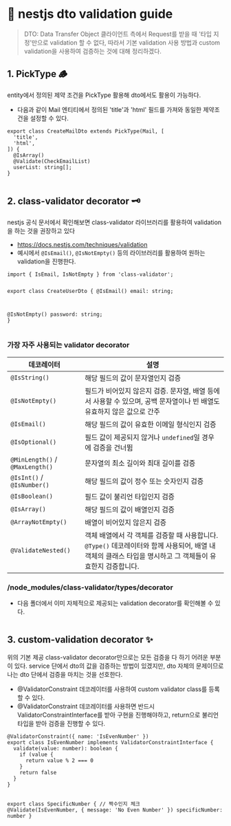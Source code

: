 <h1 id="🚀-nestjs-dto-validation-guide">🚀 nestjs dto validation guide</h1>
<blockquote>
<p>DTO: Data Transfer Object
클라이언트 측에서 Request를 받을 때 '타입 지정'만으로 validation 할 수 없다,
따라서 기본 validation 사용 방법과 custom validation을 사용하여 검증하는 것에 대해 정리하겠다.</p>
</blockquote>
<h2 id="1-picktype-🪵">1. PickType 🪵</h2>
<p>entity에서 정의된 제약 조건을 PickType 활용해 dto에서도 활용이 가능하다.</p>
<ul>
<li>다음과 같이 Mail 엔티티에서 정의된 'title'과 'html' 필드를 가져와 동일한 제약조건을 설정할 수 있다.</li>
</ul>
<pre><code>export class CreateMailDto extends PickType(Mail, [
  'title',
  'html',
]) {
  @IsArray()
  @Validate(CheckEmailList)
  userList: string[];
}</code></pre><p><img alt="" src="https://velog.velcdn.com/images/rimgosu/post/655db495-eb3d-4369-b059-10157d105de4/image.png" /></p>
<h2 id="2-class-validator-decorator-🗝️">2. class-validator decorator 🗝️</h2>
<p>nestjs 공식 문서에서 확인해보면 class-validator 라이브러리를 활용하여 validation을 하는 것을 권장하고 있다</p>
<ul>
<li><a href="https://docs.nestjs.com/techniques/validation">https://docs.nestjs.com/techniques/validation</a></li>
<li>예시에서 <code>@IsEmail()</code>, <code>@IsNotEmpty()</code> 등의 라이브러리를 활용하여 원하는 validation을 진행한다.</li>
</ul>
<pre><code>import { IsEmail, IsNotEmpty } from 'class-validator';

export class CreateUserDto {
  @IsEmail()
  email: string;

  @IsNotEmpty()
  password: string;
}</code></pre><h3 id="가장-자주-사용되는-validator-decorator">가장 자주 사용되는 validator decorator</h3>
<table>
<thead>
<tr>
<th>데코레이터</th>
<th>설명</th>
</tr>
</thead>
<tbody><tr>
<td><code>@IsString()</code></td>
<td>해당 필드의 값이 문자열인지 검증</td>
</tr>
<tr>
<td><code>@IsNotEmpty()</code></td>
<td>필드가 비어있지 않은지 검증. 문자열, 배열 등에서 사용할 수 있으며, 공백 문자열이나 빈 배열도 유효하지 않은 값으로 간주</td>
</tr>
<tr>
<td><code>@IsEmail()</code></td>
<td>해당 필드의 값이 유효한 이메일 형식인지 검증</td>
</tr>
<tr>
<td><code>@IsOptional()</code></td>
<td>필드 값이 제공되지 않거나 <code>undefined</code>일 경우에 검증을 건너뜀</td>
</tr>
<tr>
<td><code>@MinLength()</code> / <code>@MaxLength()</code></td>
<td>문자열의 최소 길이와 최대 길이를 검증</td>
</tr>
<tr>
<td><code>@IsInt()</code> / <code>@IsNumber()</code></td>
<td>해당 필드의 값이 정수 또는 숫자인지 검증</td>
</tr>
<tr>
<td><code>@IsBoolean()</code></td>
<td>필드 값이 불리언 타입인지 검증</td>
</tr>
<tr>
<td><code>@IsArray()</code></td>
<td>해당 필드의 값이 배열인지 검증</td>
</tr>
<tr>
<td><code>@ArrayNotEmpty()</code></td>
<td>배열이 비어있지 않은지 검증</td>
</tr>
<tr>
<td><code>@ValidateNested()</code></td>
<td>객체 배열에서 각 객체를 검증할 때 사용합니다. <code>@Type()</code> 데코레이터와 함께 사용되어, 배열 내 객체의 클래스 타입을 명시하고 그 객체들이 유효한지 검증합니다.</td>
</tr>
</tbody></table>
<h3 id="node_modulesclass-validatortypesdecorator">/node_modules/class-validator/types/decorator</h3>
<ul>
<li>다음 폴더에서 이미 자체적으로 제공되는 validation decorator를 확인해볼 수 있다.</li>
</ul>
<p><img alt="" src="https://velog.velcdn.com/images/rimgosu/post/a366ac8b-b609-481e-9c34-58c222cb3473/image.png" /></p>
<h2 id="3-custom-validation-decorator-✨">3. custom-validation decorator ✨</h2>
<p>위의 기본 제공 class-validator decorator만으로는 모든 검증을 다 하기 어려운 부분이 있다.
service 단에서 dto의 값을 검증하는 방법이 있겠지만, dto 자체의 문제이므로 나는 dto 단에서 검증을 마치는 것을 선호한다.</p>
<ul>
<li>@ValidatorConstraint 데코레이터를 사용하여 custom validator class를 등록할 수 있다.</li>
<li>@ValidatorConstraint 데코레이터를 사용하면 반드시 ValidatorConstraintInterface를 받아 구현을 진행해야하고, return으로 불리언 타입을 받아 검증을 진행할 수 있다.</li>
</ul>
<pre><code>@ValidatorConstraint({ name: 'IsEvenNumber' })
export class IsEvenNumber implements ValidatorConstraintInterface {
  validate(value: number): boolean {
    if (value {
      return value % 2 === 0
    }
    return false
  }
}

export class SpecificNumber {
  // 짝수인지 체크
  @Validate(IsEvenNumber, { message: 'No Even Number' })
  specificNumber: number
}</code></pre>
